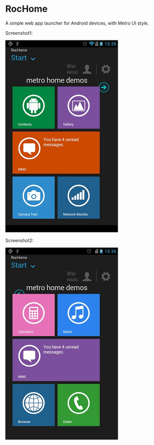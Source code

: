 RocHome
=======

A simple web app launcher for Android devices, with Metro UI style.

Screenshot1:

![screenshot1](help/rochome.jpg)

Screenshot2:

![screenshot2](help/rochome2.jpg)
